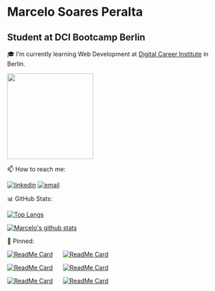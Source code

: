 # Marcelo Soares Peralta

## Student at DCI Bootcamp Berlin

:mortar_board: I’m currently learning Web Development at [Digital Career Institute](https://digitalcareerinstitute.org/) in Berlin.  

<img height="200" src="https://github.com/marcelosperalta/dci/blob/master/img_mern.png"/>

:mailbox: How to reach me:  

[![linkedin](https://img.shields.io/badge/LinkedIn-Marcelo%20Soares%20Peralta-blue)](https://www.linkedin.com/in/marcelo-soares-peralta-b1a7aa95/)
<a href="mailto:marcelosperalta@gmail.com">![email](https://img.shields.io/badge/e--mail-marcelosperalta%40gmail.com-red)</a>

:bar_chart: GitHub Stats:

[![Top Langs](https://github-readme-stats.marcelosperalta.vercel.app/api/top-langs/?username=marcelosperalta&layout=compact&hide=java,objective-c)](https://github.com/marcelosperalta)

[![Marcelo's github stats](https://github-readme-stats.marcelosperalta.vercel.app/api?username=marcelosperalta&show_icons=true&count_private=true)](https://github.com/anuraghazra/github-readme-stats)

:pushpin: Pinned:

[![ReadMe Card](https://github-readme-stats.marcelosperalta.vercel.app/api/pin/?username=marcelosperalta&repo=bootcamp_rocketseat)](https://github.com/marcelosperalta/bootcamp_rocketseat)&nbsp;&nbsp;&nbsp;&nbsp;&nbsp;&nbsp;[![ReadMe Card](https://github-readme-stats.marcelosperalta.vercel.app/api/pin/?username=marcelosperalta&repo=bootcamp_dci)](https://github.com/marcelosperalta/bootcamp_dci)

[![ReadMe Card](https://github-readme-stats.marcelosperalta.vercel.app/api/pin/?username=marcelosperalta&repo=app_fullstack_orphanages_finder)](https://github.com/marcelosperalta/app_fullstack_orphanages_finder)&nbsp;&nbsp;&nbsp;&nbsp;&nbsp;&nbsp;[![ReadMe Card](https://github-readme-stats.marcelosperalta.vercel.app/api/pin/?username=marcelosperalta&repo=app_front-end_e-learning_platform)](https://github.com/marcelosperalta/app_front-end_e-learning_platform)

[![ReadMe Card](https://github-readme-stats.marcelosperalta.vercel.app/api/pin/?username=marcelosperalta&repo=app_fullstack_todolist)](https://github.com/marcelosperalta/app_fullstack_todolist)&nbsp;&nbsp;&nbsp;&nbsp;&nbsp;&nbsp;[![ReadMe Card](https://github-readme-stats.marcelosperalta.vercel.app/api/pin/?username=marcelosperalta&repo=app_fullstack_e-learning_platform)](https://github.com/marcelosperalta/app_fullstack_e-learning_platform)
